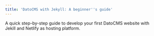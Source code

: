 ```yaml
---
title: 'DatoCMS with Jekyll: A beginner''s guide'
---
```


A quick step-by-step guide to develop your first DatoCMS website with Jekill and Netlify as hosting platform.